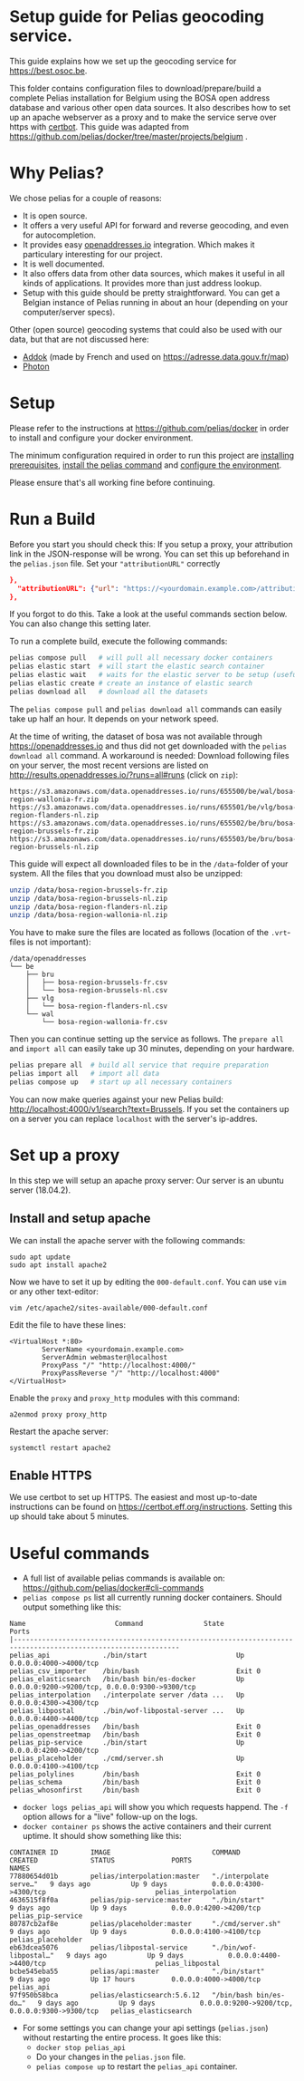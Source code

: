 # Setup guide for Pelias geocoding service.

This guide explains how we set up the geocoding service for <https://best.osoc.be>.

This folder contains configuration files to download/prepare/build a complete Pelias installation for Belgium
using the BOSA open address database and various other open data sources.
It also describes how to set up an apache webserver as a proxy and to make the service serve over https with [certbot](https://certbot.eff.org/).
This guide was adapted from <https://github.com/pelias/docker/tree/master/projects/belgium> .

# Why Pelias?

We chose pelias for a couple of reasons:
* It is open source.
* It offers a very useful API for forward and reverse geocoding, and even for autocompletion.
* It provides easy [openaddresses.io](https://openaddresses.io) integration. Which makes it particulary interesting for our project.
* It is well documented.
* It also offers data from other data sources, which makes it useful in all kinds of applications. It provides more than just address lookup.
* Setup with this guide should be pretty straightforward. You can get a Belgian instance of Pelias running in about an hour (depending on your computer/server specs).

Other (open source) geocoding systems that could also be used with our data, but that are not discussed here:
* [Addok](https://github.com/addok/addok) (made by French and used on <https://adresse.data.gouv.fr/map>)
* [Photon](https://github.com/komoot/photon)

# Setup

Please refer to the instructions at <https://github.com/pelias/docker> in order to install and configure your docker environment.

The minimum configuration required in order to run this project are [installing prerequisites](https://github.com/pelias/docker#prerequisites), [install the pelias command](https://github.com/pelias/docker#installing-the-pelias-command) and [configure the environment](https://github.com/pelias/docker#configure-environment).

Please ensure that's all working fine before continuing.

# Run a Build

Before you start you should check this:
If you setup a proxy, your attribution link in the JSON-response will be wrong.
You can set this up beforehand in the `pelias.json` file.
Set your `"attributionURL"` correctly
```json
},
  "attributionURL": {"url": "https://<yourdomain.example.com>/attribution"}
},
```
If you forgot to do this. Take a look at the useful commands section below. You can also change this setting later.

To run a complete build, execute the following commands:

```bash
pelias compose pull   # will pull all necessary docker containers
pelias elastic start  # will start the elastic search container
pelias elastic wait   # waits for the elastic server to be setup (useful for scripts)
pelias elastic create # create an instance of elastic search
pelias download all   # download all the datasets
```
The `pelias compose pull` and `pelias download all` commands can easily take up half an hour.
It depends on your network speed.

At the time of writing, the dataset of bosa was not available through <https://openaddresses.io> and thus did not get downloaded with the `pelias download all` command. A workaround is needed:
Download following files on your server, the most recent versions are listed on <http://results.openaddresses.io/?runs=all#runs> (click on `zip`):
```
https://s3.amazonaws.com/data.openaddresses.io/runs/655500/be/wal/bosa-region-wallonia-fr.zip
https://s3.amazonaws.com/data.openaddresses.io/runs/655501/be/vlg/bosa-region-flanders-nl.zip
https://s3.amazonaws.com/data.openaddresses.io/runs/655502/be/bru/bosa-region-brussels-fr.zip
https://s3.amazonaws.com/data.openaddresses.io/runs/655503/be/bru/bosa-region-brussels-nl.zip
```
This guide will expect all downloaded files to be in the `/data`-folder of your system.
All the files that you download must also be unzipped:
```bash
unzip /data/bosa-region-brussels-fr.zip
unzip /data/bosa-region-brussels-nl.zip
unzip /data/bosa-region-flanders-nl.zip
unzip /data/bosa-region-wallonia-nl.zip
```
You have to make sure the files are located as follows (location of the `.vrt`-files is not important):
```
/data/openaddresses
└── be
    ├── bru
    │   ├── bosa-region-brussels-fr.csv
    │   └── bosa-region-brussels-nl.csv
    ├── vlg
    │   └── bosa-region-flanders-nl.csv
    └── wal
        └── bosa-region-wallonia-fr.csv
```
Then you can continue setting up the service as follows.
The `prepare all` and `import all` can easily take up 30 minutes, depending on your hardware.
```bash
pelias prepare all  # build all service that require preparation
pelias import all   # import all data
pelias compose up   # start up all necessary containers
```
You can now make queries against your new Pelias build:
<http://localhost:4000/v1/search?text=Brussels>.
If you set the containers up on a server you can replace `localhost` with the server's ip-addres.

# Set up a proxy

In this step we will setup an apache proxy server:
Our server is an ubuntu server (18.04.2).

## Install and setup apache
We can install the apache server with the following commands:
```
sudo apt update
sudo apt install apache2
```
Now we have to set it up by editing the `000-default.conf`. You can use `vim` or any other text-editor:
```
vim /etc/apache2/sites-available/000-default.conf
```
Edit the file to have these lines:
```
<VirtualHost *:80>
        ServerName <yourdomain.example.com>
        ServerAdmin webmaster@localhost
        ProxyPass "/" "http://localhost:4000/"
        ProxyPassReverse "/" "http://localhost:4000"
</VirtualHost>
```
Enable the `proxy` and `proxy_http` modules with this command:
```
a2enmod proxy proxy_http
```
Restart the apache server:
```
systemctl restart apache2
```
## Enable HTTPS
We use certbot to set up HTTPS. The easiest and most up-to-date instructions can be found on <https://certbot.eff.org/instructions>.
Setting this up should take about 5 minutes.

# Useful commands

* A full list of available pelias commands is available on: <https://github.com/pelias/docker#cli-commands>
* `pelias compose ps` list all currently running docker containers. Should output something like this:
```
Name                      Command               State                        Ports                     
|---------------------------------------------------------------------------------------------------------------
pelias_api             ./bin/start                      Up       0.0.0.0:4000->4000/tcp                        
pelias_csv_importer    /bin/bash                        Exit 0                                                 
pelias_elasticsearch   /bin/bash bin/es-docker          Up       0.0.0.0:9200->9200/tcp, 0.0.0.0:9300->9300/tcp
pelias_interpolation   ./interpolate server /data ...   Up       0.0.0.0:4300->4300/tcp                        
pelias_libpostal       ./bin/wof-libpostal-server ...   Up       0.0.0.0:4400->4400/tcp                        
pelias_openaddresses   /bin/bash                        Exit 0                                                 
pelias_openstreetmap   /bin/bash                        Exit 0                                                 
pelias_pip-service     ./bin/start                      Up       0.0.0.0:4200->4200/tcp                        
pelias_placeholder     ./cmd/server.sh                  Up       0.0.0.0:4100->4100/tcp                        
pelias_polylines       /bin/bash                        Exit 0                                                 
pelias_schema          /bin/bash                        Exit 0                                                 
pelias_whosonfirst     /bin/bash                        Exit 0                                                 
```
* `docker logs pelias_api` will show you which requests happend. The `-f` option allows for a "live" follow-up on the logs.
* `docker container ps` shows the active containers and their current uptime. It should show something like this:
```
CONTAINER ID        IMAGE                         COMMAND                  CREATED             STATUS              PORTS                                            NAMES
77880654d01b        pelias/interpolation:master   "./interpolate serve…"   9 days ago          Up 9 days           0.0.0.0:4300->4300/tcp                           pelias_interpolation
4636515f8f0a        pelias/pip-service:master     "./bin/start"            9 days ago          Up 9 days           0.0.0.0:4200->4200/tcp                           pelias_pip-service
80787cb2af8e        pelias/placeholder:master     "./cmd/server.sh"        9 days ago          Up 9 days           0.0.0.0:4100->4100/tcp                           pelias_placeholder
eb63dcea5076        pelias/libpostal-service      "./bin/wof-libpostal…"   9 days ago          Up 9 days           0.0.0.0:4400->4400/tcp                           pelias_libpostal
bcbe545eba55        pelias/api:master             "./bin/start"            9 days ago          Up 17 hours         0.0.0.0:4000->4000/tcp                           pelias_api
97f950b58bca        pelias/elasticsearch:5.6.12   "/bin/bash bin/es-do…"   9 days ago          Up 9 days           0.0.0.0:9200->9200/tcp, 0.0.0.0:9300->9300/tcp   pelias_elasticsearch
```
* For some settings you can change your api settings (`pelias.json`) without restarting the entire process. It goes like this:
  * `docker stop pelias_api`
  * Do your changes in the `pelias.json` file.
  * `pelias compose up` to restart the `pelias_api` container.
